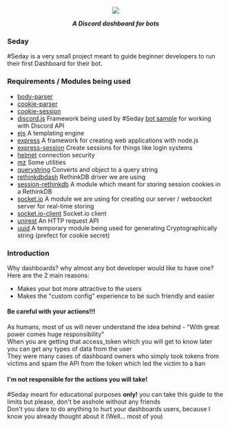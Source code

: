 <div align="center">
        <p> <img src="https://i.imgur.com/TScSeRv.png"/> </p>
        <p><i><b>A Discord dashboard for bots</b></i></p>
</div>

### Seday
#Seday is a very small project meant to guide beginner developers to run their first Dashboard for their bot.

### Requirements / Modules being used
<ul>
    <li><a href="https://www.npmjs.com/package/body-parser">body-parser</a></li>
    <li><a href="https://www.npmjs.com/package/cookie-parser">cookie-parser</a></li>
    <li><a href="https://www.npmjs.com/package/cookie-session">cookie-session</a></li>
    <li><a href="https://www.npmjs.com/package/discord.js">discord.js</a> Framework being used by #Seday <a href="https://github.com/TheOnlyArtz/Seday/tree/master/src/Bot">bot sample</a> for working with Discord API</li>
    <li><a href="https://www.npmjs.com/package/ejs">ejs</a> A templating engine</li>
    <li><a href="https://www.npmjs.com/package/express">express</a> A framework for creating web applications with node.js</li>
    <li><a href="https://www.npmjs.com/package/express-session">express-session</a> Create sessions for things like login systems</li>
    <li><a href="https://www.npmjs.com/package/helmet">helmet</a> connection security</li>
    <li><a href="https://www.npmjs.com/package/mz">mz</a> Some utilities</li>
    <li><a href="https://www.npmjs.com/package/querystring">querystring</a> Converts and object to a query string</li>
    <li><a href="https://www.npmjs.com/package/rethinkdbdash">rethinkdbdash</a> RethinkDB driver we are using</li>
    <li><a href="https://www.npmjs.com/package/session-rethinkdb">session-rethinkdb</a> A module which meant for storing session cookies in a RethinkDB</li>
    <li><a href="https://www.npmjs.com/package/socket.io">socket.io</a> A module we are using for creating our server / websocket server for real-time storing</li>
    <li><a href="https://www.npmjs.com/package/socket.io-client">socket.io-client</a> Socket.io client</li>
    <li><a href="https://www.npmjs.com/package/unirest">unirest</a> An HTTP request API</li>
    <li><a href="https://www.npmjs.com/package/uuid">uuid</a> A temporary module being used for generating Cryptographically string (prefect for cookie secret)</li>
</ul>

### Introduction
Why dashboards? why almost any bot developer would like to have one?<br>
Here are the 2 main reasons:<br>
<ul>
    <li>Makes your bot more attractive to the users</li>
    <li>Makes the "custom config" experience to be such friendly and easier</li>
</ul>

#### Be careful with your actions!!!
As humans, most of us will never understand the idea behind - "With great power comes huge responsibility"<br>
When you are getting that access_token which you will get to know later you can get any types of data from the user<br>
They were many cases of dashboard owners who simply took tokens from victims and spam the API from the token which led the victim to a ban<br>
#### I'm not responsible for the actions you will take!
#Seday meant for educational purposes **only!** you can take this guide to the limits but please, don't be asshole without any friends<br>
Don't you dare to do anything to hurt your dashboards users, because I know you already thought about it (Well... most of you)